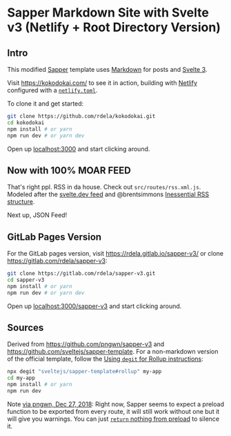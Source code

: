 # Sapper Markdown Site with Svelte v3 (Netlify + Root Directory Version)

## Intro

This modified [Sapper](https://sapper.svelte.dev/) template uses [Markdown](https://daringfireball.net/projects/markdown/) for posts and [Svelte 3](https://svelte.dev/).

Visit <https://kokodokai.com/> to see it in action, building with [Netlify](https://www.netlify.com/) configured with a [`netlify.toml`](https://github.com/rdela/kokodokai/blob/master/netlify.toml).

To clone it and get started:

```bash
git clone https://github.com/rdela/kokodokai.git
cd kokodokai
npm install # or yarn
npm run dev # or yarn dev
```

Open up [localhost:3000](http://localhost:3000/) and start clicking around.

## Now with 100% MOAR FEED

That's right ppl. RSS in da house. Check out `src/routes/rss.xml.js`.
Modeled after the [svelte.dev feed]() and @brentsimmons
[Inessential RSS structure](https://inessential.com/xml/rss.xml).

Next up, JSON Feed!

## GitLab Pages Version

For the GitLab pages version, visit <https://rdela.gitlab.io/sapper-v3/> or
clone <https://gitlab.com/rdela/sapper-v3>:

```bash
git clone https://gitlab.com/rdela/sapper-v3.git
cd sapper-v3
npm install # or yarn
npm run dev # or yarn dev
```

Open up [localhost:3000/sapper-v3](http://localhost:3000/sapper-v3/) and start clicking around.

## Sources

Derived from <https://github.com/pngwn/sapper-v3> and <https://github.com/sveltejs/sapper-template>. For a non-markdown version of the official template, follow the [Using `degit` for Rollup instructions](https://github.com/sveltejs/sapper-template/blob/master/README.md#getting-started):

```sh
npx degit "sveltejs/sapper-template#rollup" my-app
cd my-app
npm install # or yarn
npm run dev
```

Note [via pngwn, Dec 27, 2018](https://github.com/pngwn/sapper-v3/commit/db2d2e5f16873b40b5525f325bdae31d3e2d63bb#diff-04c6e90faac2675aa89e2176d2eec7d8R5): Right now, Sapper seems to expect a preload function to be exported from every route, it will still work without one but it will give you warnings. You can just [`return` nothing from preload](https://gitlab.com/rdela/sapper-v3/blob/master/src/routes/about.svelte#L26) to silence it.
